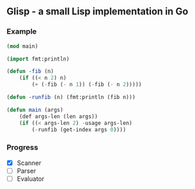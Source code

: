 ## Glisp - a small Lisp implementation in Go

### Example
```lisp
(mod main)

(import fmt:println)

(defun -fib (n)
    (if ((< n 2) n)
        (+ (-fib (- n 1)) (-fib (- n 2)))))

(defun -runfib (n) (fmt:println (fib n)))

(defun main (args)
    (def args-len (len args))
    (if ((< args-len 2) -usage args-len)
        (-runfib (get-index args 0))))
```

### Progress
- [x] Scanner
- [ ] Parser
- [ ] Evaluator